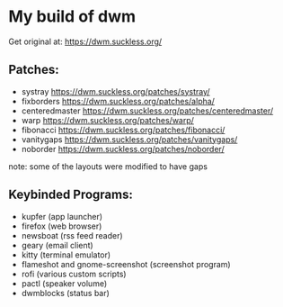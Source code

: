 # My build of dwm
Get original at: https://dwm.suckless.org/

## Patches:
 - systray https://dwm.suckless.org/patches/systray/
 - fixborders https://dwm.suckless.org/patches/alpha/
 - centeredmaster https://dwm.suckless.org/patches/centeredmaster/
 - warp https://dwm.suckless.org/patches/warp/
 - fibonacci https://dwm.suckless.org/patches/fibonacci/
 - vanitygaps https://dwm.suckless.org/patches/vanitygaps/
 - noborder https://dwm.suckless.org/patches/noborder/
 
note: some of the layouts were modified to have gaps

## Keybinded Programs:
 - kupfer (app launcher)
 - firefox (web browser)
 - newsboat (rss feed reader)
 - geary (email client)
 - kitty (terminal emulator)
 - flameshot and gnome-screenshot (screenshot program)
 - rofi (various custom scripts)
 - pactl (speaker volume)
 - dwmblocks (status bar)
